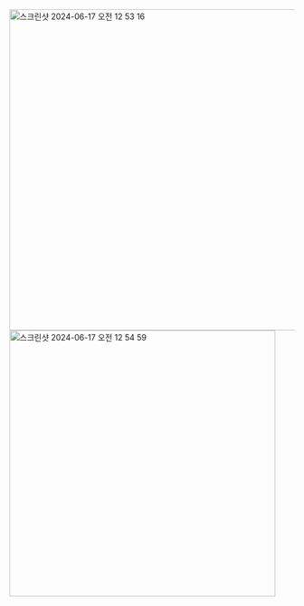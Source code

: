 <img width="567" alt="스크린샷 2024-06-17 오전 12 53 16" src="https://github.com/jaheo-cisco/KAKAOBANK/assets/172005971/e5f77d78-04d4-494f-a182-e169cd1a2955">

<img width="470" alt="스크린샷 2024-06-17 오전 12 54 59" src="https://github.com/jaheo-cisco/KAKAOBANK/assets/172005971/38bf350a-eb69-43e0-9cad-3c96e33bcf16">
